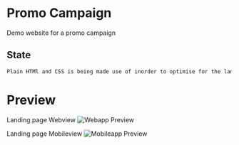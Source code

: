 # Promo Campaign
Demo website for a promo campaign 

## State

```sh
Plain HTMl and CSS is being made use of inorder to optimise for the landing page performance as it's just a single webview 
```

# Preview

Landing page Webview 
![Webapp Preview]()

Landing page Mobileview 
![Mobileapp Preview]()


